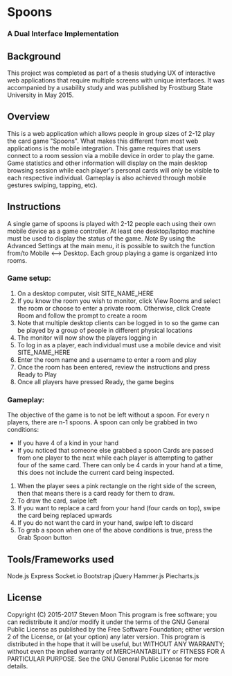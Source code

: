 # Spoons
### A Dual Interface Implementation

## Background
This project was completed as part of a thesis studying UX of interactive web applications
that require multiple screens with unique interfaces. It was accompanied by a usability
study and was published by Frostburg State University in May 2015.

## Overview
This is a web application which allows people in group sizes of 2-12 play the card game
"Spoons". What makes this different from most web applications is the mobile integration.
This game requires that users connect to a room session via a mobile device in order
to play the game. Game statistics and other information will display on the main
desktop browsing session while each player's personal cards will only be visible
to each respective individual. Gameplay is also achieved through mobile gestures
swiping, tapping, etc).

## Instructions
A single game of spoons is played with 2-12 people each using their own mobile device
as a game controller. At least one desktop/laptop machine must be used to display
the status of the game. *Note* By using the Advanced Settings at the main menu,
it is possible to switch the function from/to Mobile <--> Desktop.
Each group playing a game is organized into rooms.
### Game setup:
1. On a desktop computer, visit SITE_NAME_HERE
2. If you know the room you wish to monitor, click View Rooms and select the room or choose to enter a private room. Otherwise, click Create Room and follow the prompt to  create a room
3. Note that multiple desktop clients can be logged in to so the game can be played by a group of people in different physical locations
4. The monitor will now show the players logging in
5. To log in as a player, each individual must use a mobile device and visit SITE_NAME_HERE
6. Enter the room name and a username to enter a room and play
7. Once the room has been entered, review the instructions and press Ready to Play
8. Once all players have pressed Ready, the game begins
### Gameplay:
The objective of the game is to not be left without a spoon. For every n players,
there are n-1 spoons. A spoon can only be grabbed in two conditions:
- If you have 4 of a kind in your hand
- If you noticed that someone else grabbed a spoon
Cards are passed from one player to the next while each player is attempting to gather four of the same card.
There can only be 4 cards in your hand at a time, this does not include the current card being inspected.
1. When the player sees a pink rectangle on the right side of the screen, then that means there is a card ready for them to draw.
2. To draw the card, swipe left
3. If you want to replace a card from your hand (four cards on top), swipe the card being replaced upwards
4. If you do not want the card in your hand, swipe left to discard
5. To grab a spoon when one of the above conditions is true, press the Grab Spoon button

## Tools/Frameworks used
Node.js
Express
Socket.io
Bootstrap
jQuery
Hammer.js
Piecharts.js

## License
Copyright (C) 2015-2017  Steven Moon
This program is free software; you can redistribute it and/or modify
it under the terms of the GNU General Public License as published by
the Free Software Foundation; either version 2 of the License, or
(at your option) any later version.
This program is distributed in the hope that it will be useful,
but WITHOUT ANY WARRANTY; without even the implied warranty of
MERCHANTABILITY or FITNESS FOR A PARTICULAR PURPOSE.  See the
GNU General Public License for more details.
